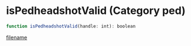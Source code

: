 # isPedheadshotValid (Category ped)

```js
function isPedheadshotValid(handle: int): boolean
```

[filename](isPedheadshotValid_m.md ':include')